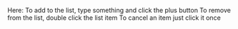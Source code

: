 Here:
To add to the list, type something and click the plus button
To remove from the list, double click the list item
To cancel an item just click it once
